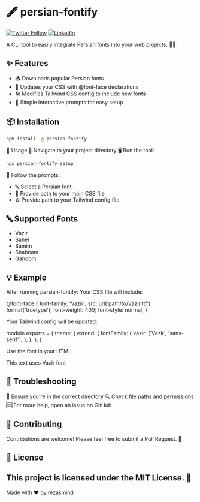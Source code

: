 # 🖋️ persian-fontify

[![Twitter Follow](https://img.shields.io/twitter/follow/rezasmind?style=social)](https://twitter.com/rezasmind)
[![LinkedIn](https://img.shields.io/badge/LinkedIn-rezasmind-blue?style=flat&logo=linkedin)](https://www.linkedin.com/in/rezasmind/)

A CLI tool to easily integrate Persian fonts into your web projects. 🚀✨

## ✨ Features

- 📥 Downloads popular Persian fonts
- 🎨 Updates your CSS with @font-face declarations
- 🛠️ Modifies Tailwind CSS config to include new fonts
- 💬 Simple interactive prompts for easy setup

## 📦 Installation
```bash
npm install -g persian-fontify
```

🚀 Usage
📂 Navigate to your project directory
🖥️ Run the tool:
```bash
npx persian-fontify setup
```

🧭 Follow the prompts:
- 🔤 Select a Persian font
- 📄 Provide path to your main CSS file
- ⚙️ Provide path to your Tailwind config file

## 🔤 Supported Fonts
- Vazir
- Sahel
- Samim
- Shabnam
- Gandom

## 💡 Example
After running persian-fontify:
Your CSS file will include:

  @font-face {
     font-family: 'Vazir';
     src: url('path/to/Vazir.ttf') format('truetype');
     font-weight: 400;
     font-style: normal;
   }

   Your Tailwind config will be updated:

   module.exports = {
     theme: {
       extend: {
         fontFamily: {
           vazir: ['Vazir', 'sans-serif'],
         },
       },
     },
   }

   Use the font in your HTML:


   <p class="font-vazir">This text uses Vazir font</p>

## 🔧 Troubleshooting
📍 Ensure you're in the correct directory
🔍 Check file paths and permissions
🆘 For more help, open an issue on GitHub

## 🤝 Contributing

Contributions are welcome! Please feel free to submit a Pull Request. 🎉
## 📄 License
This project is licensed under the MIT License. 📜
---
Made with ❤️ by rezasmind
